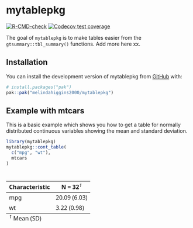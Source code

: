 
<!-- README.md is generated from README.Rmd. Please edit that file -->

# mytablepkg

<!-- badges: start -->

[![R-CMD-check](https://github.com/melindahiggins2000/mytablepkg/actions/workflows/R-CMD-check.yaml/badge.svg)](https://github.com/melindahiggins2000/mytablepkg/actions/workflows/R-CMD-check.yaml)
[![Codecov test
coverage](https://codecov.io/gh/melindahiggins2000/mytablepkg/graph/badge.svg)](https://app.codecov.io/gh/melindahiggins2000/mytablepkg)
<!-- badges: end -->

The goal of `mytablepkg` is to make tables easier from the
`gtsummary::tbl_summary()` functions. Add more here xx.

## Installation

You can install the development version of mytablepkg from
[GitHub](https://github.com/) with:

``` r
# install.packages("pak")
pak::pak("melindahiggins2000/mytablepkg")
```

## Example with mtcars

This is a basic example which shows you how to get a table for normally
distributed continuous variables showing the mean and standard
deviation.

``` r
library(mytablepkg)
mytablepkg::cont_table(
  c("mpg", "wt"),
  mtcars
)
```

<div id="gwjvztdpjm" style="padding-left:0px;padding-right:0px;padding-top:10px;padding-bottom:10px;overflow-x:auto;overflow-y:auto;width:auto;height:auto;">
<style>#gwjvztdpjm table {
  font-family: system-ui, 'Segoe UI', Roboto, Helvetica, Arial, sans-serif, 'Apple Color Emoji', 'Segoe UI Emoji', 'Segoe UI Symbol', 'Noto Color Emoji';
  -webkit-font-smoothing: antialiased;
  -moz-osx-font-smoothing: grayscale;
}
&#10;#gwjvztdpjm thead, #gwjvztdpjm tbody, #gwjvztdpjm tfoot, #gwjvztdpjm tr, #gwjvztdpjm td, #gwjvztdpjm th {
  border-style: none;
}
&#10;#gwjvztdpjm p {
  margin: 0;
  padding: 0;
}
&#10;#gwjvztdpjm .gt_table {
  display: table;
  border-collapse: collapse;
  line-height: normal;
  margin-left: auto;
  margin-right: auto;
  color: #333333;
  font-size: 16px;
  font-weight: normal;
  font-style: normal;
  background-color: #FFFFFF;
  width: auto;
  border-top-style: solid;
  border-top-width: 2px;
  border-top-color: #A8A8A8;
  border-right-style: none;
  border-right-width: 2px;
  border-right-color: #D3D3D3;
  border-bottom-style: solid;
  border-bottom-width: 2px;
  border-bottom-color: #A8A8A8;
  border-left-style: none;
  border-left-width: 2px;
  border-left-color: #D3D3D3;
}
&#10;#gwjvztdpjm .gt_caption {
  padding-top: 4px;
  padding-bottom: 4px;
}
&#10;#gwjvztdpjm .gt_title {
  color: #333333;
  font-size: 125%;
  font-weight: initial;
  padding-top: 4px;
  padding-bottom: 4px;
  padding-left: 5px;
  padding-right: 5px;
  border-bottom-color: #FFFFFF;
  border-bottom-width: 0;
}
&#10;#gwjvztdpjm .gt_subtitle {
  color: #333333;
  font-size: 85%;
  font-weight: initial;
  padding-top: 3px;
  padding-bottom: 5px;
  padding-left: 5px;
  padding-right: 5px;
  border-top-color: #FFFFFF;
  border-top-width: 0;
}
&#10;#gwjvztdpjm .gt_heading {
  background-color: #FFFFFF;
  text-align: center;
  border-bottom-color: #FFFFFF;
  border-left-style: none;
  border-left-width: 1px;
  border-left-color: #D3D3D3;
  border-right-style: none;
  border-right-width: 1px;
  border-right-color: #D3D3D3;
}
&#10;#gwjvztdpjm .gt_bottom_border {
  border-bottom-style: solid;
  border-bottom-width: 2px;
  border-bottom-color: #D3D3D3;
}
&#10;#gwjvztdpjm .gt_col_headings {
  border-top-style: solid;
  border-top-width: 2px;
  border-top-color: #D3D3D3;
  border-bottom-style: solid;
  border-bottom-width: 2px;
  border-bottom-color: #D3D3D3;
  border-left-style: none;
  border-left-width: 1px;
  border-left-color: #D3D3D3;
  border-right-style: none;
  border-right-width: 1px;
  border-right-color: #D3D3D3;
}
&#10;#gwjvztdpjm .gt_col_heading {
  color: #333333;
  background-color: #FFFFFF;
  font-size: 100%;
  font-weight: normal;
  text-transform: inherit;
  border-left-style: none;
  border-left-width: 1px;
  border-left-color: #D3D3D3;
  border-right-style: none;
  border-right-width: 1px;
  border-right-color: #D3D3D3;
  vertical-align: bottom;
  padding-top: 5px;
  padding-bottom: 6px;
  padding-left: 5px;
  padding-right: 5px;
  overflow-x: hidden;
}
&#10;#gwjvztdpjm .gt_column_spanner_outer {
  color: #333333;
  background-color: #FFFFFF;
  font-size: 100%;
  font-weight: normal;
  text-transform: inherit;
  padding-top: 0;
  padding-bottom: 0;
  padding-left: 4px;
  padding-right: 4px;
}
&#10;#gwjvztdpjm .gt_column_spanner_outer:first-child {
  padding-left: 0;
}
&#10;#gwjvztdpjm .gt_column_spanner_outer:last-child {
  padding-right: 0;
}
&#10;#gwjvztdpjm .gt_column_spanner {
  border-bottom-style: solid;
  border-bottom-width: 2px;
  border-bottom-color: #D3D3D3;
  vertical-align: bottom;
  padding-top: 5px;
  padding-bottom: 5px;
  overflow-x: hidden;
  display: inline-block;
  width: 100%;
}
&#10;#gwjvztdpjm .gt_spanner_row {
  border-bottom-style: hidden;
}
&#10;#gwjvztdpjm .gt_group_heading {
  padding-top: 8px;
  padding-bottom: 8px;
  padding-left: 5px;
  padding-right: 5px;
  color: #333333;
  background-color: #FFFFFF;
  font-size: 100%;
  font-weight: initial;
  text-transform: inherit;
  border-top-style: solid;
  border-top-width: 2px;
  border-top-color: #D3D3D3;
  border-bottom-style: solid;
  border-bottom-width: 2px;
  border-bottom-color: #D3D3D3;
  border-left-style: none;
  border-left-width: 1px;
  border-left-color: #D3D3D3;
  border-right-style: none;
  border-right-width: 1px;
  border-right-color: #D3D3D3;
  vertical-align: middle;
  text-align: left;
}
&#10;#gwjvztdpjm .gt_empty_group_heading {
  padding: 0.5px;
  color: #333333;
  background-color: #FFFFFF;
  font-size: 100%;
  font-weight: initial;
  border-top-style: solid;
  border-top-width: 2px;
  border-top-color: #D3D3D3;
  border-bottom-style: solid;
  border-bottom-width: 2px;
  border-bottom-color: #D3D3D3;
  vertical-align: middle;
}
&#10;#gwjvztdpjm .gt_from_md > :first-child {
  margin-top: 0;
}
&#10;#gwjvztdpjm .gt_from_md > :last-child {
  margin-bottom: 0;
}
&#10;#gwjvztdpjm .gt_row {
  padding-top: 8px;
  padding-bottom: 8px;
  padding-left: 5px;
  padding-right: 5px;
  margin: 10px;
  border-top-style: solid;
  border-top-width: 1px;
  border-top-color: #D3D3D3;
  border-left-style: none;
  border-left-width: 1px;
  border-left-color: #D3D3D3;
  border-right-style: none;
  border-right-width: 1px;
  border-right-color: #D3D3D3;
  vertical-align: middle;
  overflow-x: hidden;
}
&#10;#gwjvztdpjm .gt_stub {
  color: #333333;
  background-color: #FFFFFF;
  font-size: 100%;
  font-weight: initial;
  text-transform: inherit;
  border-right-style: solid;
  border-right-width: 2px;
  border-right-color: #D3D3D3;
  padding-left: 5px;
  padding-right: 5px;
}
&#10;#gwjvztdpjm .gt_stub_row_group {
  color: #333333;
  background-color: #FFFFFF;
  font-size: 100%;
  font-weight: initial;
  text-transform: inherit;
  border-right-style: solid;
  border-right-width: 2px;
  border-right-color: #D3D3D3;
  padding-left: 5px;
  padding-right: 5px;
  vertical-align: top;
}
&#10;#gwjvztdpjm .gt_row_group_first td {
  border-top-width: 2px;
}
&#10;#gwjvztdpjm .gt_row_group_first th {
  border-top-width: 2px;
}
&#10;#gwjvztdpjm .gt_summary_row {
  color: #333333;
  background-color: #FFFFFF;
  text-transform: inherit;
  padding-top: 8px;
  padding-bottom: 8px;
  padding-left: 5px;
  padding-right: 5px;
}
&#10;#gwjvztdpjm .gt_first_summary_row {
  border-top-style: solid;
  border-top-color: #D3D3D3;
}
&#10;#gwjvztdpjm .gt_first_summary_row.thick {
  border-top-width: 2px;
}
&#10;#gwjvztdpjm .gt_last_summary_row {
  padding-top: 8px;
  padding-bottom: 8px;
  padding-left: 5px;
  padding-right: 5px;
  border-bottom-style: solid;
  border-bottom-width: 2px;
  border-bottom-color: #D3D3D3;
}
&#10;#gwjvztdpjm .gt_grand_summary_row {
  color: #333333;
  background-color: #FFFFFF;
  text-transform: inherit;
  padding-top: 8px;
  padding-bottom: 8px;
  padding-left: 5px;
  padding-right: 5px;
}
&#10;#gwjvztdpjm .gt_first_grand_summary_row {
  padding-top: 8px;
  padding-bottom: 8px;
  padding-left: 5px;
  padding-right: 5px;
  border-top-style: double;
  border-top-width: 6px;
  border-top-color: #D3D3D3;
}
&#10;#gwjvztdpjm .gt_last_grand_summary_row_top {
  padding-top: 8px;
  padding-bottom: 8px;
  padding-left: 5px;
  padding-right: 5px;
  border-bottom-style: double;
  border-bottom-width: 6px;
  border-bottom-color: #D3D3D3;
}
&#10;#gwjvztdpjm .gt_striped {
  background-color: rgba(128, 128, 128, 0.05);
}
&#10;#gwjvztdpjm .gt_table_body {
  border-top-style: solid;
  border-top-width: 2px;
  border-top-color: #D3D3D3;
  border-bottom-style: solid;
  border-bottom-width: 2px;
  border-bottom-color: #D3D3D3;
}
&#10;#gwjvztdpjm .gt_footnotes {
  color: #333333;
  background-color: #FFFFFF;
  border-bottom-style: none;
  border-bottom-width: 2px;
  border-bottom-color: #D3D3D3;
  border-left-style: none;
  border-left-width: 2px;
  border-left-color: #D3D3D3;
  border-right-style: none;
  border-right-width: 2px;
  border-right-color: #D3D3D3;
}
&#10;#gwjvztdpjm .gt_footnote {
  margin: 0px;
  font-size: 90%;
  padding-top: 4px;
  padding-bottom: 4px;
  padding-left: 5px;
  padding-right: 5px;
}
&#10;#gwjvztdpjm .gt_sourcenotes {
  color: #333333;
  background-color: #FFFFFF;
  border-bottom-style: none;
  border-bottom-width: 2px;
  border-bottom-color: #D3D3D3;
  border-left-style: none;
  border-left-width: 2px;
  border-left-color: #D3D3D3;
  border-right-style: none;
  border-right-width: 2px;
  border-right-color: #D3D3D3;
}
&#10;#gwjvztdpjm .gt_sourcenote {
  font-size: 90%;
  padding-top: 4px;
  padding-bottom: 4px;
  padding-left: 5px;
  padding-right: 5px;
}
&#10;#gwjvztdpjm .gt_left {
  text-align: left;
}
&#10;#gwjvztdpjm .gt_center {
  text-align: center;
}
&#10;#gwjvztdpjm .gt_right {
  text-align: right;
  font-variant-numeric: tabular-nums;
}
&#10;#gwjvztdpjm .gt_font_normal {
  font-weight: normal;
}
&#10;#gwjvztdpjm .gt_font_bold {
  font-weight: bold;
}
&#10;#gwjvztdpjm .gt_font_italic {
  font-style: italic;
}
&#10;#gwjvztdpjm .gt_super {
  font-size: 65%;
}
&#10;#gwjvztdpjm .gt_footnote_marks {
  font-size: 75%;
  vertical-align: 0.4em;
  position: initial;
}
&#10;#gwjvztdpjm .gt_asterisk {
  font-size: 100%;
  vertical-align: 0;
}
&#10;#gwjvztdpjm .gt_indent_1 {
  text-indent: 5px;
}
&#10;#gwjvztdpjm .gt_indent_2 {
  text-indent: 10px;
}
&#10;#gwjvztdpjm .gt_indent_3 {
  text-indent: 15px;
}
&#10;#gwjvztdpjm .gt_indent_4 {
  text-indent: 20px;
}
&#10;#gwjvztdpjm .gt_indent_5 {
  text-indent: 25px;
}
&#10;#gwjvztdpjm .katex-display {
  display: inline-flex !important;
  margin-bottom: 0.75em !important;
}
&#10;#gwjvztdpjm div.Reactable > div.rt-table > div.rt-thead > div.rt-tr.rt-tr-group-header > div.rt-th-group:after {
  height: 0px !important;
}
</style>
<table class="gt_table" data-quarto-disable-processing="false" data-quarto-bootstrap="false">
  <thead>
    <tr class="gt_col_headings">
      <th class="gt_col_heading gt_columns_bottom_border gt_left" rowspan="1" colspan="1" scope="col" id="label"><span class='gt_from_md'><strong>Characteristic</strong></span></th>
      <th class="gt_col_heading gt_columns_bottom_border gt_center" rowspan="1" colspan="1" scope="col" id="stat_0"><span class='gt_from_md'><strong>N = 32</strong></span><span class="gt_footnote_marks" style="white-space:nowrap;font-style:italic;font-weight:normal;line-height:0;"><sup>1</sup></span></th>
    </tr>
  </thead>
  <tbody class="gt_table_body">
    <tr><td headers="label" class="gt_row gt_left">mpg</td>
<td headers="stat_0" class="gt_row gt_center">20.09 (6.03)</td></tr>
    <tr><td headers="label" class="gt_row gt_left">wt</td>
<td headers="stat_0" class="gt_row gt_center">3.22 (0.98)</td></tr>
  </tbody>
  &#10;  <tfoot class="gt_footnotes">
    <tr>
      <td class="gt_footnote" colspan="2"><span class="gt_footnote_marks" style="white-space:nowrap;font-style:italic;font-weight:normal;line-height:0;"><sup>1</sup></span> <span class='gt_from_md'>Mean (SD)</span></td>
    </tr>
  </tfoot>
</table>
</div>
